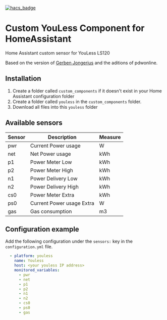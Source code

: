 [![hacs_badge](https://img.shields.io/badge/HACS-Default-orange.svg)](https://github.com/custom-components/hacs)  
# Custom YouLess Component for HomeAssistant
Home Assistant custom sensor for YouLess LS120

Based on the version of [Gerben Jongerius](https://bitbucket.org/jongsoftdev/youless) and the aditions of pdwonline.

## Installation
1) Create a folder called `custom_components` if it doesn't exist in your Home Assistant configuration folder
2) Create a folder called `youless` in the `custom_components` folder. 
3) Download all files into this `youless` folder

## Available sensors

 Sensor | Description | Measure
  --- | --- | --- 
  pwr | Current Power usage | W 
  net | Net Power usage | kWh 
  p1 | Power Meter Low | kWh 
  p2 | Power Meter High | kWh 
  n1 | Power Delivery Low | kWh
  n2 | Power Delivery High | kWh
  cs0 | Power Meter Extra | kWh
  ps0 | Current Power usage Extra | W
  gas | Gas consumption | m3


## Configuration example

Add the following configuration under the `sensors:` key in the `configuration.yml` file.

```yaml
  - platform: youless
    name: Youless
    host: <your youless IP address>
    monitored_variables:
      - pwr
      - net
      - p1
      - p2
      - n1
      - n2
      - cs0
      - ps0
      - gas
```
